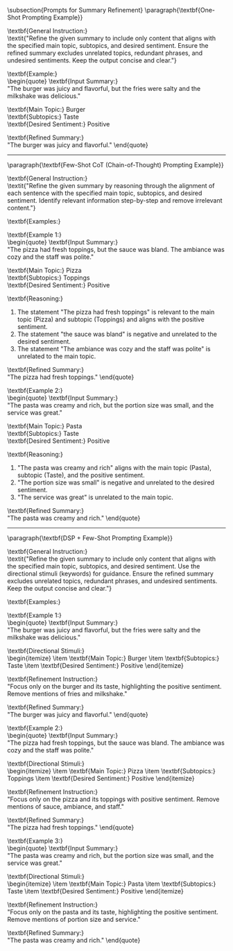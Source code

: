 \subsection{Prompts for Summary Refinement}
\paragraph{\textbf{One-Shot Prompting Example}}  

\textbf{General Instruction:}  
\textit{"Refine the given summary to include only content that aligns with the specified main topic, subtopics, and desired sentiment. Ensure the refined summary excludes unrelated topics, redundant phrases, and undesired sentiments. Keep the output concise and clear."}

\textbf{Example:}  
\begin{quote}
\textbf{Input Summary:}  
"The burger was juicy and flavorful, but the fries were salty and the milkshake was delicious."

\textbf{Main Topic:} Burger  
\textbf{Subtopics:} Taste  
\textbf{Desired Sentiment:} Positive  

\textbf{Refined Summary:}  
"The burger was juicy and flavorful."
\end{quote}

---

\paragraph{\textbf{Few-Shot CoT (Chain-of-Thought) Prompting Example}}  

\textbf{General Instruction:}  
\textit{"Refine the given summary by reasoning through the alignment of each sentence with the specified main topic, subtopics, and desired sentiment. Identify relevant information step-by-step and remove irrelevant content."}

\textbf{Examples:}  

\textbf{Example 1:}  
\begin{quote}
\textbf{Input Summary:}  
"The pizza had fresh toppings, but the sauce was bland. The ambiance was cozy and the staff was polite."

\textbf{Main Topic:} Pizza  
\textbf{Subtopics:} Toppings  
\textbf{Desired Sentiment:} Positive  

\textbf{Reasoning:}  
1. The statement "The pizza had fresh toppings" is relevant to the main topic (Pizza) and subtopic (Toppings) and aligns with the positive sentiment.  
2. The statement "the sauce was bland" is negative and unrelated to the desired sentiment.  
3. The statement "The ambiance was cozy and the staff was polite" is unrelated to the main topic.  

\textbf{Refined Summary:}  
"The pizza had fresh toppings."
\end{quote}

\textbf{Example 2:}  
\begin{quote}
\textbf{Input Summary:}  
"The pasta was creamy and rich, but the portion size was small, and the service was great."

\textbf{Main Topic:} Pasta  
\textbf{Subtopics:} Taste  
\textbf{Desired Sentiment:} Positive  

\textbf{Reasoning:}  
1. "The pasta was creamy and rich" aligns with the main topic (Pasta), subtopic (Taste), and the positive sentiment.  
2. "The portion size was small" is negative and unrelated to the desired sentiment.  
3. "The service was great" is unrelated to the main topic.  

\textbf{Refined Summary:}  
"The pasta was creamy and rich."
\end{quote}

---

\paragraph{\textbf{DSP + Few-Shot Prompting Example}}  

\textbf{General Instruction:}  
\textit{"Refine the given summary to include only content that aligns with the specified main topic, subtopics, and desired sentiment. Use the directional stimuli (keywords) for guidance. Ensure the refined summary excludes unrelated topics, redundant phrases, and undesired sentiments. Keep the output concise and clear."}

\textbf{Examples:}  

\textbf{Example 1:}  
\begin{quote}
\textbf{Input Summary:}  
"The burger was juicy and flavorful, but the fries were salty and the milkshake was delicious."

\textbf{Directional Stimuli:}  
\begin{itemize}
    \item \textbf{Main Topic:} Burger
    \item \textbf{Subtopics:} Taste
    \item \textbf{Desired Sentiment:} Positive
\end{itemize}

\textbf{Refinement Instruction:}  
"Focus only on the burger and its taste, highlighting the positive sentiment. Remove mentions of fries and milkshake."

\textbf{Refined Summary:}  
"The burger was juicy and flavorful."
\end{quote}

\textbf{Example 2:}  
\begin{quote}
\textbf{Input Summary:}  
"The pizza had fresh toppings, but the sauce was bland. The ambiance was cozy and the staff was polite."

\textbf{Directional Stimuli:}  
\begin{itemize}
    \item \textbf{Main Topic:} Pizza
    \item \textbf{Subtopics:} Toppings
    \item \textbf{Desired Sentiment:} Positive
\end{itemize}

\textbf{Refinement Instruction:}  
"Focus only on the pizza and its toppings with positive sentiment. Remove mentions of sauce, ambiance, and staff."

\textbf{Refined Summary:}  
"The pizza had fresh toppings."
\end{quote}

\textbf{Example 3:}  
\begin{quote}
\textbf{Input Summary:}  
"The pasta was creamy and rich, but the portion size was small, and the service was great."

\textbf{Directional Stimuli:}  
\begin{itemize}
    \item \textbf{Main Topic:} Pasta
    \item \textbf{Subtopics:} Taste
    \item \textbf{Desired Sentiment:} Positive
\end{itemize}

\textbf{Refinement Instruction:}  
"Focus only on the pasta and its taste, highlighting the positive sentiment. Remove mentions of portion size and service."

\textbf{Refined Summary:}  
"The pasta was creamy and rich."
\end{quote}

